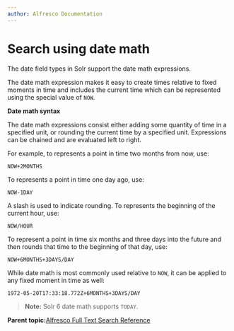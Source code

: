 ```yaml
---
author: Alfresco Documentation
---
```


# Search using date math

The date field types in Solr support the date math expressions.

The date math expression makes it easy to create times relative to fixed moments in time and includes the current time which can be represented using the special value of `NOW`.

**Date math syntax**

The date math expressions consist either adding some quantity of time in a specified unit, or rounding the current time by a specified unit. Expressions can be chained and are evaluated left to right.

For example, to represents a point in time two months from now, use:

```
NOW+2MONTHS
```

To represents a point in time one day ago, use:

```
NOW-1DAY
```

A slash is used to indicate rounding. To represents the beginning of the current hour, use:

```
NOW/HOUR
```

To represent a point in time six months and three days into the future and then rounds that time to the beginning of that day, use:

```
NOW+6MONTHS+3DAYS/DAY
```

While date math is most commonly used relative to `NOW`, it can be applied to any fixed moment in time as well:

```
1972-05-20T17:33:18.772Z+6MONTHS+3DAYS/DAY
```

> **Note:** Solr 6 date math supports `TODAY`.

**Parent topic:**[Alfresco Full Text Search Reference](../concepts/searchsyntax-intro.md)

